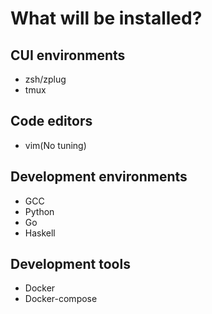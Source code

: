 # What will be installed?
## CUI environments
- zsh/zplug
- tmux

## Code editors
- vim(No tuning)

## Development environments
- GCC
- Python
- Go
- Haskell

## Development tools
- Docker
- Docker-compose